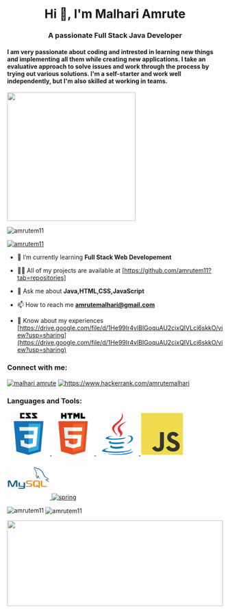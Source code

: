 <h1 align="center">Hi 👋, I'm Malhari Amrute</h1>
<h3 align="center">A passionate Full Stack Java Developer</h3>

<h4> I am very passionate about coding and intrested in learning new things and implementing all them while creating new applications. I take an evaluative approach to solve issues and work through the process by trying out various solutions. I'm a self-starter and work well independently, but I'm also skilled at working in teams. </h4>
<img align="center" src="https://i.pinimg.com/originals/e8/f4/53/e8f453469a3ec97ecd354df465d73913.gif"  height = "300"  width= "300" text-align=centre />
<p align="left"> <img src="https://komarev.com/ghpvc/?username=amrutem11&label=Profile%20views&color=0e75b6&style=flat" alt="amrutem11" /> </p>

<p align="left"> <a href="https://github.com/ryo-ma/github-profile-trophy"><img src="https://github-profile-trophy.vercel.app/?username=amrutem11" alt="amrutem11" /></a> </p>

- 🌱 I’m currently learning **Full Stack Web Developement**

- 👨‍💻 All of my projects are available at [https://github.com/amrutem11?tab=repositories] 
- 💬 Ask me about **Java,HTML,CSS,JavaScript**

- 📫 How to reach me **amrutemalhari@gmail.com**

- 📄 Know about my experiences [https://drive.google.com/file/d/1He99Ir4vlBIGoquAU2cixQIVLci6skkO/view?usp=sharing](https://drive.google.com/file/d/1He99Ir4vlBIGoquAU2cixQIVLci6skkO/view?usp=sharing)

<h3 align="left">Connect with me:</h3>
<p align="left">
<a href="https://linkedin.com/in/malhari amrute" target="blank"><img align="center" src="https://raw.githubusercontent.com/rahuldkjain/github-profile-readme-generator/master/src/images/icons/Social/linked-in-alt.svg" alt="malhari amrute" height="30" width="40" /></a>
<a href="https://www.hackerrank.com/https://www.hackerrank.com/amrutemalhari" target="blank"><img align="center" src="https://raw.githubusercontent.com/rahuldkjain/github-profile-readme-generator/master/src/images/icons/Social/hackerrank.svg" alt="https://www.hackerrank.com/amrutemalhari" height="30" width="40" /></a>
</p>

<h3 align="left">Languages and Tools:</h3>
<p align="left"> <a href="https://www.w3schools.com/css/" target="_blank" rel="noreferrer"> <img src="https://raw.githubusercontent.com/devicons/devicon/master/icons/css3/css3-original-wordmark.svg" alt="css3" width="100" height="100"/> </a> <a href="https://www.w3.org/html/" target="_blank" rel="noreferrer"> <img src="https://raw.githubusercontent.com/devicons/devicon/master/icons/html5/html5-original-wordmark.svg" alt="html5" width="100" height="100"/> </a> <a href="https://www.java.com" target="_blank" rel="noreferrer"> <img src="https://raw.githubusercontent.com/devicons/devicon/master/icons/java/java-original.svg" alt="java" width="100" height="100"/> </a> <a href="https://developer.mozilla.org/en-US/docs/Web/JavaScript" target="_blank" rel="noreferrer"> <img src="https://raw.githubusercontent.com/devicons/devicon/master/icons/javascript/javascript-original.svg" alt="javascript" width="100" height="100"/> </a> <a href="https://www.mysql.com/" target="_blank" rel="noreferrer"> <img src="https://raw.githubusercontent.com/devicons/devicon/master/icons/mysql/mysql-original-wordmark.svg" alt="mysql" width="100" height="100" /> </a> <a href="https://spring.io/" target="_blank" rel="noreferrer"> <img src="https://www.vectorlogo.zone/logos/springio/springio-icon.svg" alt="spring" width="100" height="100"/> </a> </p>

<p><img align="left" src="https://github-readme-stats.vercel.app/api/top-langs?username=amrutem11&show_icons=true&locale=en&layout=compact" alt="amrutem11" /></p>

<p>&nbsp;<img align="center" src="https://github-readme-stats.vercel.app/api?username=amrutem11&show_icons=true&locale=en" alt="amrutem11" /></p>
<img src="https://1.bp.blogspot.com/-sJSmIpmW6lM/Xeo-6tRhAFI/AAAAAAAAJhc/PNohDCk8MDo2aTbuDaVsH5Pv4391JZOQwCLcBGAsYHQ/s1600/Thank-You-GIF%2B%252816%2529.gif"  height = "200"  width= "100%" />

<!---
amrutem11/amrutem11 is a ✨ special ✨ repository because its `README.md` (this file) appears on your GitHub profile.
You can click the Preview link to take a look at your changes.
--->
